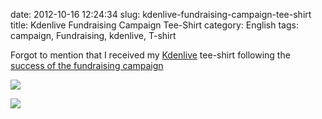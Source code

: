 date: 2012-10-16 12:24:34
slug: kdenlive-fundraising-campaign-tee-shirt
title: Kdenlive Fundraising Campaign Tee-Shirt
category: English
tags: campaign, Fundraising, kdenlive, T-shirt

Forgot to mention that I received my [Kdenlive](http://kdenlive.org) tee-shirt following the [success of the fundraising campaign](http://kevin.deldycke.com/2012/05/kdenlive-fundraising-campaign-tremendous-success/)

![](/static/uploads/2012/10/kdenlive-fundraising-campaign-tee-shirt-back.jpg)

![](/static/uploads/2012/10/kdenlive-fundraising-campaign-tee-shirt-front.jpg)

